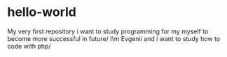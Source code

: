 # hello-world
My very first repository
i want to study programming for my myself to become more successful in future/ I\m Evgenii and i want to study how to code with php/
